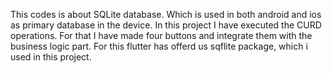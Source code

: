 This codes is about SQLite database. Which is used in both android and ios as primary database in the device. In this project I have executed the CURD operations. For that I have made four buttons and integrate them with the
business logic part. For this flutter has offerd us sqflite package, which i used in this project. 
